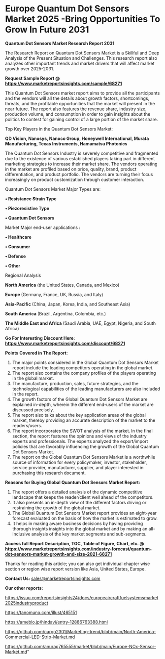 # Europe Quantum Dot Sensors Market 2025 -Bring Opportunities To Grow In Future 2031

<strong>Quantum Dot Sensors Market Research Report 2031</strong>

The Research Report on Quantum Dot Sensors Market is a Skillful and Deep Analysis of the Present Situation and Challenges. This research report also analyzes other important trends and market drivers that will affect market growth over 2025-2031.

<strong>Request Sample Report @ <a href=https://www.marketreportsinsights.com/sample/68271>https://www.marketreportsinsights.com/sample/68271</a></strong>

This Quantum Dot Sensors market report aims to provide all the participants and the vendors will all the details about growth factors, shortcomings, threats, and the profitable opportunities that the market will present in the near future. The report also features the revenue share, industry size, production volume, and consumption in order to gain insights about the politics to contest for gaining control of a large portion of the market share.

Top Key Players in the Quantum Dot Sensors Market:

<strong>QD Vision, Nanosys, Nanoco Group, Honeywell International, Murata Manufacturing, Texas Instruments, Hamamatsu Photonics</strong>

The Quantum Dot Sensors Industry is severely competitive and fragmented due to the existence of various established players taking part in different marketing strategies to increase their market share. The vendors operating in the market are profiled based on price, quality, brand, product differentiation, and product portfolio. The vendors are turning their focus increasingly on product customization through customer interaction.

Quantum Dot Sensors Market Major Types are:

<strong>• Resistance Strain Type

• Piezoresistive Type

• Quantum Dot Sensors</strong>

Market Major end-user applications :

<strong>• Healthcare

• Consumer

• Defense

• Other</strong>

Regional Analysis

</u><strong><b>North America</b></strong> (the United States, Canada, and Mexico)

<strong><b>Europe </b></strong>(Germany, France, UK, Russia, and Italy)

<strong><b>Asia-Pacific</b></strong> (China, Japan, Korea, India, and Southeast Asia)

<strong><b>South America</b></strong> (Brazil, Argentina, Colombia, etc.)

<strong><b>The Middle East and Africa</b></strong> (Saudi Arabia, UAE, Egypt, Nigeria, and South Africa)

<strong>Go For Interesting Discount Here: <a href=https://www.marketreportsinsights.com/discount/68271>https://www.marketreportsinsights.com/discount/68271</a></strong>

<strong>Points Covered in The Report:</strong>
<ol>
  <li>The major points considered in the Global Quantum Dot Sensors Market report include the leading competitors operating in the global market.</li>
  <li>The report also contains the company profiles of the players operating in the global market.</li>
  <li>The manufacture, production, sales, future strategies, and the technological capabilities of the leading manufacturers are also included in the report.</li>
  <li>The growth factors of the Global Quantum Dot Sensors Market are explained in-depth, wherein the different end-users of the market are discussed precisely.</li>
  <li>The report also talks about the key application areas of the global market, thereby providing an accurate description of the market to the readers/users.</li>
  <li>The report incorporates the SWOT analysis of the market. In the final section, the report features the opinions and views of the industry experts and professionals. The experts analyzed the export/import policies that are favorably influencing the growth of the Global Quantum Dot Sensors Market.</li>
  <li>The report on the Global Quantum Dot Sensors Market is a worthwhile source of information for every policymaker, investor, stakeholder, service provider, manufacturer, supplier, and player interested in purchasing this research document.</li>
</ol>
<strong>Reasons for Buying Global Quantum Dot Sensors Market Report:</strong>

<ol>
  <li>The report offers a detailed analysis of the dynamic competitive landscape that keeps the reader/client well ahead of the competitors.</li>
  <li>It also presents an in-depth view of the different factors driving or restraining the growth of the global market.</li>
  <li>The Global Quantum Dot Sensors Market report provides an eight-year forecast evaluated on the basis of how the market is estimated to grow.</li>
  <li>It helps in making aware business decisions by having providing thorough insights insights into the global market and by making an all-inclusive analysis of the key market segments and sub-segments.</li>
</ol>
<strong>Access full Report Description, TOC, Table of Figure, Chart, etc. @ <a href=https://www.marketreportsinsights.com/industry-forecast/quantum-dot-sensors-market-growth-and-size-2021-68271>https://www.marketreportsinsights.com/industry-forecast/quantum-dot-sensors-market-growth-and-size-2021-68271</a></strong>


Thanks for reading this article; you can also get individual chapter wise section or region wise report version like Asia, United States, Europe.

<strong>Contact Us:</strong>
sales@marketreportsinsights.com

<strong>Our other reports:</strong>

<a href=https://issuu.com/reportsinsights24/docs/europeaircraftfuelsystemsmarket2025industryproduct>https://issuu.com/reportsinsights24/docs/europeaircraftfuelsystemsmarket2025industryproduct</a>

<a href=https://tanomuno.com/illust/465151>https://tanomuno.com/illust/465151</a>

<a href=https://ameblo.jp/hindavi/entry-12886763388.html>https://ameblo.jp/hindavi/entry-12886763388.html</a>

<a href=https://github.com/cargo2301/Marketing-trend/blob/main/North-America-Commercial-LED-Strip-Market.md>https://github.com/cargo2301/Marketing-trend/blob/main/North-America-Commercial-LED-Strip-Market.md</a>

<a href=https://github.com/anurag765555/market/blob/main/Europe-NOx-Sensor-Market.md>https://github.com/anurag765555/market/blob/main/Europe-NOx-Sensor-Market.md</a>"
